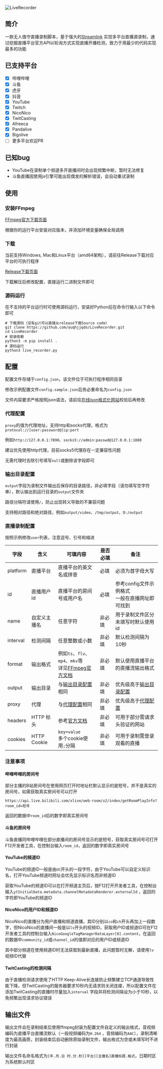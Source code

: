 <img src="https://socialify.git.ci/auqhjjqdo/LiveRecorder/image?font=Inter&forks=1&issues=1&language=1&name=1&owner=1&pattern=Circuit%20Board&pulls=1&stargazers=1&theme=Auto" alt="LiveRecorder"/>

## 简介

一款无人值守直播录制脚本，基于强大的[Streamlink](https://streamlink.github.io)
实现多平台直播源录制，通过挖掘直播平台官方API以轮询方式实现直播开播检测，致力于用最少的代码实现最多的功能

## 已支持平台

- [x] 哔哩哔哩
- [x] 斗鱼
- [x] 虎牙
- [x] 抖音
- [x] YouTube
- [x] Twitch
- [x] NicoNico
- [x] TwitCasting
- [x] Afreeca
- [x] Pandalive
- [x] Bigolive
- [ ] 更多平台欢迎PR

## 已知bug

- YouTube在录制单个频道多开直播间时会出现频繁中断，暂时无法修复
- 斗鱼直播因使用js引擎可能出现偶发的解析错误，会自动重试录制

## 使用

### 安装FFmpeg

[FFmpeg官方下载页面](https://ffmpeg.org/download.html)

根据你的运行平台安装对应版本，并添加环境变量确保全局调用

### 下载

当前支持Windows, Mac和Linux平台（amd64架构），请前往Release下载对应平台的可执行程序

[Release下载页面](https://github.com/auqhjjqdo/LiveRecorder/releases)

下载解压后修改配置，直接运行二进制文件即可

### 源码运行

在不支持的平台运行时可使用源码运行，安装好Python后在命令行输入以下命令即可

```shell
# 下载源码（没有git可以直接从release下载Source code）
git clone https://github.com/auqhjjqdo/LiveRecorder.git
cd LiveRecorder
# 安装依赖
python3 -m pip install .
# 源码运行
python3 live_recorder.py
```

## 配置

配置文件存储于`config.json`，该文件位于可执行程序相同目录

修改示例配置文件`config.sample.json`后务必重命名为`config.json`

文件内容要求严格按照json语法，请前往[在线json格式化网站](https://www.bejson.com/)校验后再修改

### 代理配置

`proxy`的值为代理地址，支持http和socks代理，格式为`protocol://[user:password@]ip:port`

例如`http://127.0.0.1:7890`、`socks5://admin:passwd@127.0.0.1:1080`

建议优先使用http代理，目前socks5代理存在一定兼容性问题

无需代理时去除引号填写`null`或删除该字段即可

### 输出目录配置

`output`字段为录制文件输出后保存的目录路径，非必填字段（请勿填写空字符串），默认输出到运行目录的`output`文件夹

路径分隔符请使用`/`，防止出现转义导致的不兼容问题

支持相对路径和绝对路径，例如`output/video`、`/tmp/output`、`D:/output`

### 直播录制配置

按照示例修改`user`列表，注意逗号、引号和缩进

| 字段       | 含义          | 可填内容                                                                                        | 是否必填 | 备注                             |
|----------|-------------|---------------------------------------------------------------------------------------------|------|--------------------------------|
| platform | 直播平台        | 直播平台的英文名或拼音                                                                                 | 必填   | 必须为首字母大写                       |
| id       | 直播用户id      | 直播平台的房间号或用户名                                                                                | 必填   | 参考config文件示例格式<br/>一般在直播网址即可找到 |
| name     | 自定义主播名      | 任意字符                                                                                        | 非必填  | 用于录制文件区分<br/>未填写时默认使用id        |
| interval | 检测间隔        | 任意整数或小数                                                                                     | 非必填  | 默认检测间隔为10秒                     |
| format   | 输出格式        | 例如`ts`、`flv`、`mp4`、`mkv`等<br/>详见[FFmpeg官方文档](https://ffmpeg.org/ffmpeg-formats.html#Muxers) | 非必填  | 默认使用直播平台的直播流输出格式               |
| output   | 输出目录        | 与[输出目录配置](#输出目录配置)相同                                                                        | 非必填  | 优先级高于[输出目录配置](#输出目录配置)         |
| proxy    | 代理          | 与[代理配置](#代理配置)相同                                                                            | 非必填  | 优先级高于[代理配置](#代理配置)             |
| headers  | HTTP 标头     | 参考[官方文档](https://developer.mozilla.org/zh-CN/docs/Web/HTTP/Headers)                         | 非必填  | 可用于部分需请求头验证的网站                 |
| cookies  | HTTP Cookie | `key=value`<br/>多个cookie使用`;`分隔                                                             | 非必填  | 可用于录制需登录观看的直播                  |

### 注意事项

#### 哔哩哔哩的房间号

部分主播的B站房间号在使用网页打开时地址栏默认显示的是短号，并不是真实的房间号，如需获取真实房间号可以打开

`https://api.live.bilibili.com/xlive/web-room/v2/index/getRoomPlayInfo?room_id=短号`

返回的数据中`room_id`后的数字即真实房间号

#### 斗鱼的房间号

斗鱼直播同哔哩哔哩在部分直播间的房间号显示的是短号，获取真实房间号可打开F12开发者工具，在控制台输入`room_id`，返回的数字即真实房间号

#### YouTube的频道ID

YouTube的频道ID一般是由`UC`开头的一段字符，由于YouTube可以自定义标识名，打开YouTube频道时网址会优先显示标识名而非频道ID

获取YouTube的频道ID可以在打开频道主页后，按F12打开开发者工具，在控制台输入`ytInitialData.metadata.channelMetadataRenderer.externalId`
，返回的字符即YouTube的频道ID

#### NicoNico的用户ID和频道ID

NicoNico的直播分为用户直播和频道直播，其ID分别以`co`和`ch`开头再加上一段数字，但NicoNico的直播间一般是以`lv`开头的视频ID，获取用户ID或频道ID可在F12开发者工具的控制台输入`NicoGoogleTagManagerDataLayer[0].content`，在返回的数据中`community_id`或`channel_id`的值即对应的用户ID或频道ID

其中部分频道在使用频道ID时无法获取到最新直播，此问题暂时无解，请使用`lv`视频ID代替

#### TwitCasting的检测间隔

由于直播检测请求使用了HTTP
Keep-Alive长连接防止频繁建立TCP通道导致性能下降，但TwitCasting的服务器要求10秒内无请求则关闭连接，所以配置文件在添加TwitCasting的直播时尽量加入`interval`
字段并将检测间隔设为小于10秒，以免频繁出现请求协议错误

## 输出文件

输出文件会在录制结束后使用ffmpeg封装为配置文件自定义的输出格式，音视频编码为直播平台直播流默认（一般视频编码为`H.264`
，音频编码为`AAC`），录制清晰度为最高画质，封装结束后自动删除原始录制文件，输出格式为空或未填写时不进行封装

输出文件名命名格式为`[年.月.日 时.分.秒][平台][主播名]直播标题.格式`，日期时区为系统默认时区
